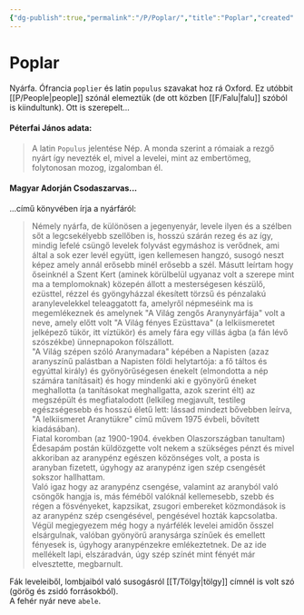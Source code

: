 ```yaml
---
{"dg-publish":true,"permalink":"/P/Poplar/","title":"Poplar","created":"2023-12-03T05:13","updated":"2024-10-25T23:50"}
---
```



# Poplar

Nyárfa. Ófrancia `poplier` és latin `populus` szavakat hoz rá Oxford. Ez utóbbit [[P/People\|people]] szónál elemeztük (de ott közben [[F/Falu\|falu]] szóból is kiindultunk). Ott is szerepelt...

#### Péterfai János adata:

> A latin `Populus` jelentése Nép. A monda szerint a rómaiak a rezgő nyárt így nevezték el, mivel a levelei, mint az embertömeg, folytonosan mozog, izgalomban él.  

#### Magyar Adorján Csodaszarvas...  

...című könyvében írja a nyárfáról:  
> Némely nyárfa, de különösen a jegenyenyár, levele ilyen és a szélben sőt a legcsekélyebb szellőben is, hosszú szárán rezeg és az így, mindig lefelé csüngő levelek folyvást egymáshoz is verődnek, ami által a sok ezer levél együtt, igen kellemesen hangzó, susogó neszt képez amely annál erősebb minél erősebb a szél. Másutt leírtam hogy őseinknél a Szent Kert (aminek körülbelül ugyanaz volt a szerepe mint ma a templomoknak) közepén állott a mesterségesen készülő, ezüsttel, rézzel és gyöngyházzal ékesített törzsű és pénzalakú aranylevelekkel teleaggatott fa, amelyről népmeséink ma is megemlékeznek és amelynek "A Világ zengős Aranynyárfája" volt a neve, amely előtt volt "A Világ fényes Ezüsttava" (a lelkiismeretet jelképező tükör, itt víztükör) és amely fára egy villás ágba (a fán lévő szószékbe) ünnepnapokon fölszállott.  
> "A Világ szépen szóló Aranymadara" képében a Napisten (azaz aranyszínű palástban a Napisten földi helytartója: a fő táltos és egyúttal király) és gyönyörűségesen énekelt (elmondotta a nép számára tanításait) és hogy mindenki aki e gyönyörű éneket meghallotta (a tanításokat meghallgatta, azok szerint élt) az megszépült és megfiatalodott (lelkileg megjavult, testileg egészségesebb és hosszú életű lett: lássad mindezt bővebben leírva, "A lelkiismeret Aranytükre" című művem 1975 évbeli, bővített kiadásában).  
> Fiatal koromban (az 1900-1904. években Olaszországban tanultam) Édesapám postán küldözgette volt nekem a szükséges pénzt és mivel akkoriban az aranypénz egészen közönséges volt, a posta is aranyban fizetett, úgyhogy az aranypénz igen szép csengését sokszor hallhattam.  
> Való igaz hogy az aranypénz csengése, valamint az aranyból való csöngők hangja is, más féméből valóknál kellemesebb, szebb és régen a fösvényeket, kapzsikat, zsugori embereket közmondások is az aranypénz szép csengésével, pengésével hozták kapcsolatba.  
> Végül megjegyezem még hogy a nyárfélék levelei amidőn ősszel elsárgulnak, valóban gyönyörű aranysárga színűek és emellett fényesek is, úgyhogy aranypénzekre emlékeztetnek. De az ide mellékelt lapi, elszáradván, úgy szép színét mint fényét már elvesztette, megbarnult.  

Fák leveleiből, lombjaiból való susogásról [[T/Tölgy\|tölgy]] címnél is volt szó (görög és zsidó forrásokból).  
A fehér nyár neve `abele`.  